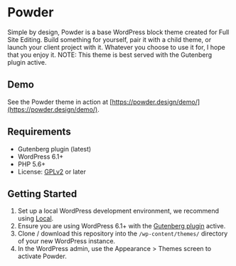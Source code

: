 # Powder

Simple by design, Powder is a base WordPress block theme created for Full Site Editing. Build something for yourself, pair it with a child theme, or launch your client project with it. Whatever you choose to use it for, I hope that you enjoy it. NOTE: This theme is best served with the Gutenberg plugin active.

## Demo

See the Powder theme in action at [https://powder.design/demo/](https://powder.design/demo/).

## Requirements

- Gutenberg plugin (latest)
- WordPress 6.1+
- PHP 5.6+
- License: [GPLv2](http://www.gnu.org/licenses/gpl-2.0.html) or later

## Getting Started

1. Set up a local WordPress development environment, we recommend using [Local](https://localwp.com/).
2. Ensure you are using WordPress 6.1+ with the [Gutenberg plugin](https://wordpress.org/plugins/gutenberg/) active.
3. Clone / download this repository into the `/wp-content/themes/` directory of your new WordPress instance.
4. In the WordPress admin, use the Appearance > Themes screen to activate Powder.
